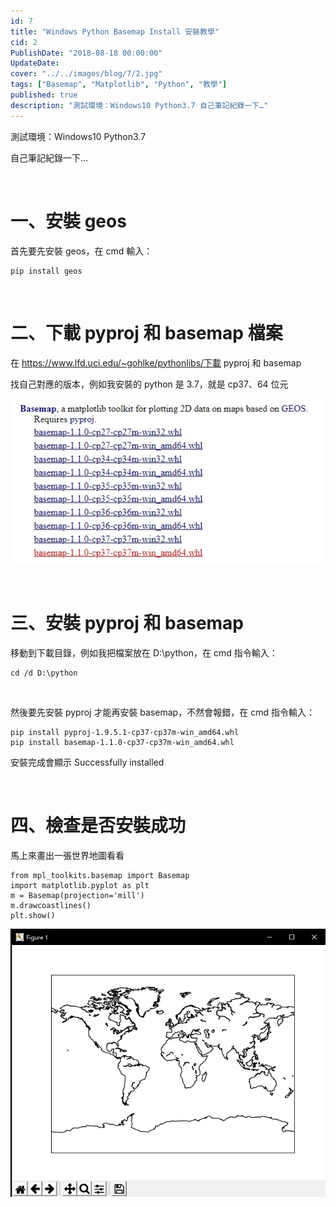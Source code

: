 ```yaml
---
id: 7
title: "Windows Python Basemap Install 安裝教學"
cid: 2
PublishDate: "2018-08-18 00:00:00"
UpdateDate:
cover: "../../images/blog/7/2.jpg"
tags: ["Basemap", "Matplotlib", "Python", "教學"]
published: true
description: "測試環境：Windows10 Python3.7 自己筆記紀錄一下…"
---
```


測試環境：Windows10 Python3.7

自己筆記紀錄一下…

<br/>

# 一、安裝 geos

首先要先安裝 geos，在 cmd 輸入：

```python{numberLines: true}
pip install geos
```

<br/>

# 二、下載 pyproj 和 basemap 檔案

在 https://www.lfd.uci.edu/~gohlke/pythonlibs/下載 pyproj 和 basemap

找自己對應的版本，例如我安裝的 python 是 3.7，就是 cp37、64 位元

![下載](../../images/blog/7/1.jpg)

<br/>

# 三、安裝 pyproj 和 basemap

移動到下載目錄，例如我把檔案放在 D:\python，在 cmd 指令輸入：

```python{numberLines: true}
cd /d D:\python
```

<br/>

然後要先安裝 pyproj 才能再安裝 basemap，不然會報錯，在 cmd 指令輸入：

```python{numberLines: true}
pip install pyproj-1.9.5.1-cp37-cp37m-win_amd64.whl
pip install basemap-1.1.0-cp37-cp37m-win_amd64.whl
```

安裝完成會顯示 Successfully installed

<br/>

# 四、檢查是否安裝成功

馬上來畫出一張世界地圖看看

```python{numberLines: true}
from mpl_toolkits.basemap import Basemap
import matplotlib.pyplot as plt
m = Basemap(projection='mill')
m.drawcoastlines()
plt.show()
```

![Basemap](../../images/blog/7/2.jpg)
